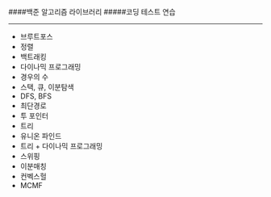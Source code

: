 ####백준 알고리즘 라이브러리
#####코딩 테스트 연습

-------------------

- 브루트포스
- 정렬
- 백트래킹
- 다이나믹 프로그래밍
- 경우의 수
- 스택, 큐, 이분탐색
- DFS, BFS
- 최단경로
- 투 포인터
- 트리
- 유니온 파인드
- 트리 + 다이나믹 프로그래밍
- 스위핑
- 이분매칭
- 컨벡스헐
- MCMF
